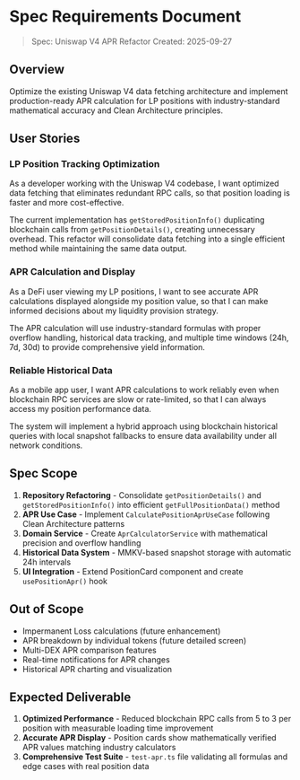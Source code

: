 # Spec Requirements Document

> Spec: Uniswap V4 APR Refactor
> Created: 2025-09-27

## Overview

Optimize the existing Uniswap V4 data fetching architecture and implement production-ready APR calculation for LP positions with industry-standard mathematical accuracy and Clean Architecture principles.

## User Stories

### LP Position Tracking Optimization

As a developer working with the Uniswap V4 codebase, I want optimized data fetching that eliminates redundant RPC calls, so that position loading is faster and more cost-effective.

The current implementation has `getStoredPositionInfo()` duplicating blockchain calls from `getPositionDetails()`, creating unnecessary overhead. This refactor will consolidate data fetching into a single efficient method while maintaining the same data output.

### APR Calculation and Display

As a DeFi user viewing my LP positions, I want to see accurate APR calculations displayed alongside my position value, so that I can make informed decisions about my liquidity provision strategy.

The APR calculation will use industry-standard formulas with proper overflow handling, historical data tracking, and multiple time windows (24h, 7d, 30d) to provide comprehensive yield information.

### Reliable Historical Data

As a mobile app user, I want APR calculations to work reliably even when blockchain RPC services are slow or rate-limited, so that I can always access my position performance data.

The system will implement a hybrid approach using blockchain historical queries with local snapshot fallbacks to ensure data availability under all network conditions.

## Spec Scope

1. **Repository Refactoring** - Consolidate `getPositionDetails()` and `getStoredPositionInfo()` into efficient `getFullPositionData()` method
2. **APR Use Case** - Implement `CalculatePositionAprUseCase` following Clean Architecture patterns
3. **Domain Service** - Create `AprCalculatorService` with mathematical precision and overflow handling
4. **Historical Data System** - MMKV-based snapshot storage with automatic 24h intervals
5. **UI Integration** - Extend PositionCard component and create `usePositionApr()` hook

## Out of Scope

- Impermanent Loss calculations (future enhancement)
- APR breakdown by individual tokens (future detailed screen)
- Multi-DEX APR comparison features
- Real-time notifications for APR changes
- Historical APR charting and visualization

## Expected Deliverable

1. **Optimized Performance** - Reduced blockchain RPC calls from 5 to 3 per position with measurable loading time improvement
2. **Accurate APR Display** - Position cards show mathematically verified APR values matching industry calculators
3. **Comprehensive Test Suite** - `test-apr.ts` file validating all formulas and edge cases with real position data